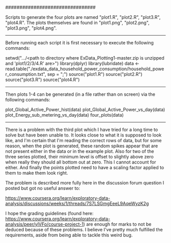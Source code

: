################################

Scripts to generate the four plots are named "plot1.R", "plot2.R", "plot3.R", "plot4.R".
The plots themselves are found in "plot1.png", "plot2.png", "plot3.png", "plot4.png".

-----
Before running each script it is first necessary to execute the following commands:

setwd(".../<path to directory where ExData_Plotting1-master.zip is unzipped and 'plot1/2/3/4.R' are>")
library(dplyr)
library(lubridate)
data <- read.table("./exdata_data_household_power_consumption/household_power_consumption.txt", sep = ";")
source("plot1.R")
source("plot2.R")
source("plot3.R")
source("plot4.R")

-----
Then plots 1-4 can be generated (in a file rather than on screen) via the following commands:

plot_Global_Active_Power_hist(data)
plot_Global_Active_Power_vs_day(data)
plot_Energy_sub_metering_vs_day(data)
four_plots(data)


-----
There is a problem with the third plot which I have tried for a long time to solve but have been unable to. 
It looks close to what it is supposed to look like, and I'm certain that I'm reading the correct rows of data,
but for some reason, when the plot is generated, these random spikes appear that are not present either in the 
data or in the example plot. Also for two of the three series plotted, their minimum level is offset to slightly
above zero when really they should all bottom out at zero. This I cannot account for either. And finally the 
points plotted need to have a scaling factor applied to them to make them look right.

The problem is described more fully here in the discussion forum question I posted but got no useful answer to:

https://www.coursera.org/learn/exploratory-data-analysis/discussions/weeks/1/threads/7S7LSGmgEeeL9AqeWyzK2g

I hope the grading guidelines (found here: https://www.coursera.org/learn/exploratory-data-analysis/peer/ylVFo/course-project-1)
are enough for marks to not be deduced because of these problems. I believe I've pretty much fulfilled the requirements,
aside from being able to tackle this weird bug.
